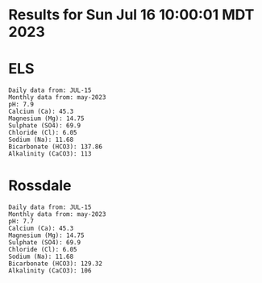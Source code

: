 # Results for Sun Jul 16 10:00:01 MDT 2023
# ELS
```
Daily data from: JUL-15
Monthly data from: may-2023
pH: 7.9
Calcium (Ca): 45.3
Magnesium (Mg): 14.75
Sulphate (SO4): 69.9
Chloride (Cl): 6.05
Sodium (Na): 11.68
Bicarbonate (HCO3): 137.86
Alkalinity (CaCO3): 113
```
# Rossdale
```
Daily data from: JUL-15
Monthly data from: may-2023
pH: 7.7
Calcium (Ca): 45.3
Magnesium (Mg): 14.75
Sulphate (SO4): 69.9
Chloride (Cl): 6.05
Sodium (Na): 11.68
Bicarbonate (HCO3): 129.32
Alkalinity (CaCO3): 106
```
